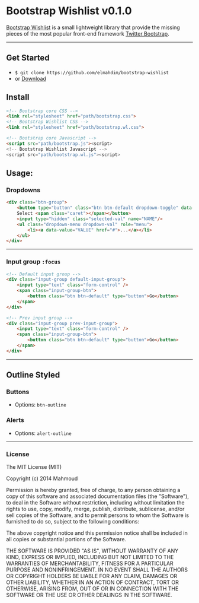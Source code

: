 Bootstrap Wishlist v0.1.0
==================

[Bootstrap Wishlist](http://elmahdim.com/demo/bootstrap-wl/) is a small lightweight library that provide the missing pieces of the most popular front-end framework [Twitter Bootstrap](http://getbootstrap.com/).

---

## Get Started

- `$ git clone https://github.com/elmahdim/bootstrap-wishlist`
- or [Download](/elmahdim/bootstrap-wishlist/archive/master.zip)

## Install

```html
<!-- Bootstrap core CSS -->
<link rel="stylesheet" href="path/bootstrap.css">
<!-- Bootstrap Wishlist CSS -->
<link rel="stylesheet" href="path/bootstrap.wl.css">

<!-- Bootstrap core Javascript -->
<script src="path/bootstrap.js"><script>
<!-- Bootstrap Wishlist Javascript -->
<script src="path/bootstrap.wl.js"><script>
```


## Usage:

### Dropdowns

```html
<div class="btn-group">
	<button type="button" class="btn btn-default dropdown-toggle" data-toggle="dropdown"> 
	Select <span class="caret"></span></button>
	<input type="hidden" class="selected-val" name="NAME"/>
	<ul class="dropdown-menu dropdown-val" role="menu">
		<li><a data-value="VALUE" href="#">...</a></li>
	</ul>
</div>
```

---

### Input group `:focus`


```html
<!-- Default input group -->
<div class="input-group default-input-group">
	<input type="text" class="form-control" />
	<span class="input-group-btn">
		<button class="btn btn-default" type="button">Go</button>
	</span> 
</div>

<!-- Prev input group -->
<div class="input-group prev-input-group">
	<input type="text" class="form-control" />
	<span class="input-group-btn">
		<button class="btn btn-default" type="button">Go</button>
	</span> 
</div>
```

---

## Outline Styled

### Buttons
* Options:  `btn-outline`


### Alerts
* Options:  `alert-outline`


---

### License 

The MIT License (MIT)

Copyright (c) 2014 Mahmoud

Permission is hereby granted, free of charge, to any person obtaining a copy
of this software and associated documentation files (the "Software"), to deal
in the Software without restriction, including without limitation the rights
to use, copy, modify, merge, publish, distribute, sublicense, and/or sell
copies of the Software, and to permit persons to whom the Software is
furnished to do so, subject to the following conditions:

The above copyright notice and this permission notice shall be included in all
copies or substantial portions of the Software.

THE SOFTWARE IS PROVIDED "AS IS", WITHOUT WARRANTY OF ANY KIND, EXPRESS OR
IMPLIED, INCLUDING BUT NOT LIMITED TO THE WARRANTIES OF MERCHANTABILITY,
FITNESS FOR A PARTICULAR PURPOSE AND NONINFRINGEMENT. IN NO EVENT SHALL THE
AUTHORS OR COPYRIGHT HOLDERS BE LIABLE FOR ANY CLAIM, DAMAGES OR OTHER
LIABILITY, WHETHER IN AN ACTION OF CONTRACT, TORT OR OTHERWISE, ARISING FROM,
OUT OF OR IN CONNECTION WITH THE SOFTWARE OR THE USE OR OTHER DEALINGS IN THE
SOFTWARE.







































